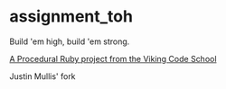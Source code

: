 assignment_toh
==============

Build 'em high, build 'em strong.

[A Procedural Ruby project from the Viking Code School](http://www.vikingcodeschool.com)

Justin Mullis' fork